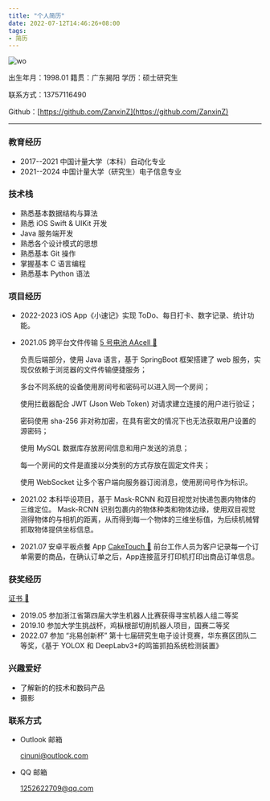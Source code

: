 ```yaml
---
title: "个人简历"
date: 2022-07-12T14:46:26+08:00
tags: 
- 简历
---
```



![wo](https://i.postimg.cc/1thzq397/1.jpg)

出生年月：1998.01 籍贯：广东揭阳   学历：硕士研究生

联系方式：13757116490

Github：[https://github.com/ZanxinZ](https://github.com/ZanxinZ)


---

### 教育经历

- 2017--2021 中国计量大学（本科）自动化专业
- 2021--2024 中国计量大学（研究生）电子信息专业

### 技术栈

- 熟悉基本数据结构与算法
- 熟悉 iOS Swift & UIKit 开发
- Java 服务端开发
- 熟悉各个设计模式的思想
- 熟悉基本 Git 操作
- 掌握基本 C 语言编程
- 熟悉基本 Python 语法

### 项目经历
- 2022-2023 iOS App《小速记》实现 ToDo、每日打卡、数字记录、统计功能。

- 2021.05 跨平台文件传输 [5 号电池 AAcell 🔗](https://aacell.me)
  
  负责后端部分，使用 Java 语言，基于 SpringBoot 框架搭建了 web 服务，实现仅依赖于浏览器的文件传输便捷服务；

  多台不同系统的设备使用房间号和密码可以进入同一个房间；

  使用拦截器配合 JWT (Json Web Token) 对请求建立连接的用户进行验证；

  密码使用 sha-256 非对称加密，在具有密文的情况下也无法获取用户设置的源密码；

  使用 MySQL 数据库存放房间信息和用户发送的消息；

  每一个房间的文件是直接以分类别的方式存放在固定文件夹；

  使用 WebSocket 让多个客户端向服务器订阅消息，使用房间号作为标识。

- 2021.02 本科毕设项目，基于 Mask-RCNN 和双目视觉对快递包裹内物体的三维定位。
  Mask-RCNN 识别包裹内的物体种类和物体边缘，使用双目视觉测得物体的与相机的距离，从而得到每一个物体的三维坐标值，为后续机械臂抓取物体提供坐标信息。
- 2021.07 安卓平板点餐 App [CakeTouch 🔗](https://github.com/ZanxinZ/CakeTouch)
  前台工作人员为客户记录每一个订单需要的商品，在确认订单之后，App连接蓝牙打印机打印出商品订单信息。

### 获奖经历 
[证书 🔗](/post/info/certificate)
- 2019.05 参加浙江省第四届大学生机器人比赛获得寻宝机器人组二等奖
- 2019.10 参加大学生挑战杯，鸡枞根部切削机器人项目，国赛二等奖
- 2022.07 参加 “兆易创新杯” 第十七届研究生电子设计竞赛，华东赛区团队二等奖，《基于 YOLOX 和 DeepLabv3+的鸣笛抓拍系统检测装置》
  
### 兴趣爱好

- 了解新的的技术和数码产品
- 摄影

### 联系方式

- Outlook 邮箱
  
  cinuni@outlook.com

- QQ 邮箱
  
  1252622709@qq.com
